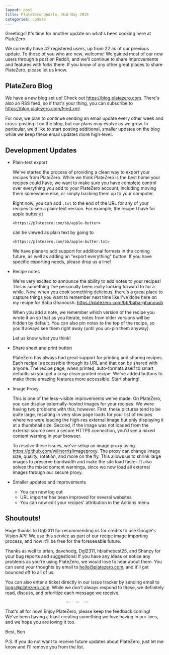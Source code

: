 ```yaml
---
layout: post
title: PlateZero Update, Mid May 2019
categories: update
---
```


Greetings! It's time for another update on what's been cooking here at
PlateZero.

We currently have 42 registered users, up from 22 as of our previous
update. To those of you who are new, welcome! We gained most of our new
users through a post on Reddit, and we'll continue to share improvements
and features with folks there. If you know of any other great places to
share PlateZero, please let us know.

PlateZero Blog
------------------------------------------------------------------------

We have a new blog set up! Check out <https://blog.platezero.com>.
There's also an RSS feed, so if that's your thing, you can subscribe to
<https://blog.platezero.com/feed.xml>.

For now, we plan to continue sending an email update every other week
and cross-posting it on the blog, but our plans may evolve as we grow.
In particular, we'd like to start posting additional, smaller updates on
the blog while we keep these email updates more high-level.

Development Updates
------------------------------------------------------------------------

* Plain-text export

  We've started the process of providing a clean way to export your
  recipes from PlateZero. While we think PlateZero is the best home your
  recipes could have, we want to make sure you have complete control
  over everything you add to your PlateZero account, including moving
  them somewhere else, or simply backing them up to your computer.

  Right now, you can add `.txt` to the end of the URL for any of your
  recipes to see a plain-text version. For example, the recipe I have
  for apple butter at

      <https://platezero.com/bb/apple-butter>

  can be viewed as plain text by going to

      <https://platezero.com/bb/apple-butter.txt>

  We have plans to add support for additional formats in the coming
  future, as well as adding an "export everything" button. If you have
  specific exporting needs, please drop us a line!

* Recipe notes

  We're very excited to announce the ability to add notes to your
  recipes! This is something I've personally been really looking forward
  to for a while. Now, when you cook something delicious, there's a
  great place to capture things you want to remember next time like I've
  done here on my recipe for Baba Ghanoush:
  <https://platezero.com/bb/baba-ghanoush>

  When you add a note, we remember which version of the recipe you wrote
  it on so that as you iterate, notes from older versions will be hidden
  by default. You can also pin notes to the top of the recipe, so you'll
  always see them right away (until you un-pin them anyway).

  Let us know what you think!

* Share sheet and print button

  PlateZero has always had great support for printing and sharing
  recipes. Each recipe is accessible through its URL and that can be
  shared with anyone. The recipe page, when printed, auto-formats itself
  to smart defaults so you get a crisp clean printed recipe. We've added
  buttons to make these amazing features more accessible. Start sharing!

* Image Proxy

  This is one of the less-visible improvements we've made. On PlateZero,
  you can display externally-hosted images for your recipes. We were
  having two problems with this, however. First, these pictures tend to
  be quite large, resulting in very slow page loads for your list of
  recipes where we were loading the high-res external image but only
  displaying it at a thumbnail size. Second, if the image was not loaded
  from the external source over a secure HTTPS connection, you'd see a
  mixed content warning in your browser.

  To resolve these issues, we've setup an image proxy using
  <https://github.com/willnorris/imageproxy>. The proxy can change image
  size, quality, rotation, and more on the fly. This allows us to shrink
  large images to preserve bandwidth and make the site load faster. It
  also solves the mixed content warnings, since we now load all external
  images through our secure proxy.

* Smaller updates and improvements

    - You can now log out
    - URL importer has been improved for several websites
    - You can now edit your recipes' attribution in the Actions menu

Shoutouts!
------------------------------------------------------------------------

Huge thanks to Dgl2311 for recommending us for credits to use Google's
Vision API! We use this service as part of our recipe image importing
process, and now it'll be free for the foreseeable future.

Thanks as well to brian, davehodg, Dgl2311, hbisthebest25, and Shanzy
for your bug reports and suggestions! If you have any ideas or notice
any problems as you're using PlateZero, we would love to hear about
them. You can send your thoughts by email to <hello@platezero.com>, and
it'll get bounced off to all of us.

You can also enter a ticket directly in our issue tracker by sending
email to <bugs@platezero.com>. While we don't always respond to these,
we definitely read, discuss, and prioritize each message we receive.

                               ~~  ~~  ~~

That's all for now! Enjoy PlateZero, please keep the feedback coming!
We've been having a blast creating something we love having in our
lives, and we hope you are loving it too.

Best,
Ben

P.S. If you do not want to receive future updates about PlateZero, just
let me know and I'll remove you from the list.
